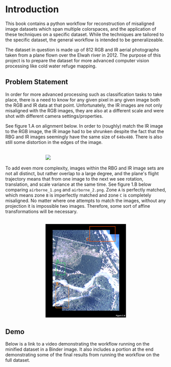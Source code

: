 # Introduction

This book contains a python workflow for reconstruction of misaligned image datasets which span multiple colorspaces, and the application of these techniques on a specific dataset. While the techniques are tailored to the specific dataset, the general workflow is intended to be generalizeable.

The dataset in question is made up of 812 RGB and IR aerial photographs taken from a plane flown over the Elwah river in 2012. The purpose of this project is to prepare the dataset for more advanced computer vision processing like cold water refuge mapping.

## Problem Statement

In order for more advanced processing such as classification tasks to take place, there is a need to know for any given pixel in any given image both the RGB and IR data at that point. Unfortunately, the IR images are not only misaligned with the RGB images, they are also at a different scale and were shot with different camera settings/properties. 

See figure 1.A on alignment below. In order to (roughly) match the IR image to the RGB image, the IR image had to be shrunken despite the fact that the RBG and IR images seemingly have the same size of `640x480`. There is also still some distortion in the edges of the image.

<br>

<img src="../img/alignment2.gif" width="50%" style="margin-left: 25%;"/>

<br>

To add even more complexity, images within the RBG and IR image sets are not all distinct, but rather overlap to a large degree, and the plane's flight trajectory means that from one image to the next we see rotation, translation, and scale variance at the same time. See figure 1.B below comparing `airborne_1.png` and `airborne_2.png`. Zone `A` is perfectly matched, which means zone `B` is imperfectly matched and zone `C` is completely misaligned. No matter where one attempts to match the images, without any projection it is impossible two images. Therefore, some sort of affine transformations will be necessary.

<br>

<img src="../img/alignment.png" width="50%" style="margin-left: 25%;"/>

## Demo

Below is a link to a video demonstrating the workflow running on the minified dataset in a Binder image. It also includes a portion at the end demonstrating some of the final results from running the workflow on the full dataset.